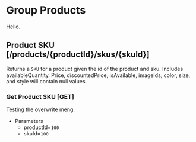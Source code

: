 # Group Products
Hello.

## Product SKU [/products/{productId}/skus/{skuId}]

Returns a `SKU` for a product given the id of the product and sku. Includes availableQuantity. Price, discountedPrice, isAvailable,
imageIds, color, size, and style will contain null values.

### Get Product SKU [GET]
Testing the overwrite meng.

+ Parameters
  + productId=`100`
  + skuId=`100`
